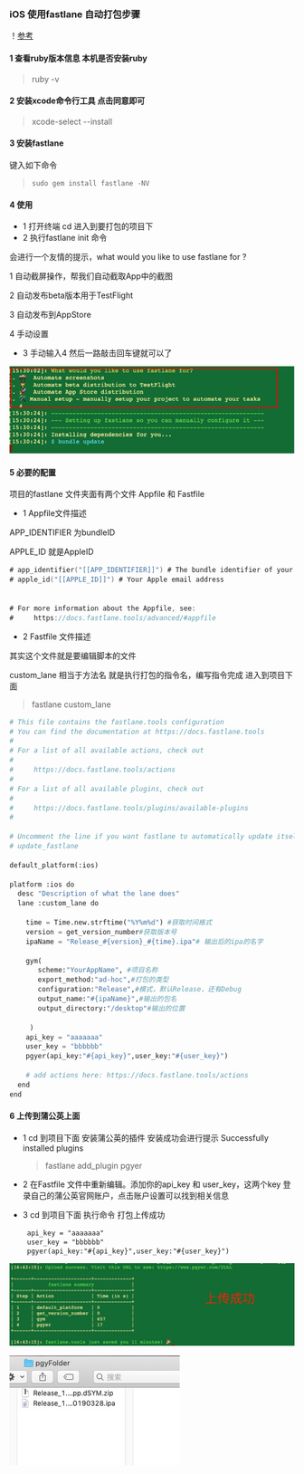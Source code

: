### iOS 使用fastlane 自动打包步骤



！[参考](http://www.cocoachina.com/ios/20190109/26077.html)



#### 1 查看ruby版本信息 本机是否安装ruby

> ruby -v 

#### 2 安装xcode命令行工具 点击同意即可

>  xcode-select --install 



#### 3 安装fastlane

键入如下命令

> ```shell
> sudo gem install fastlane -NV
> ```



####  4 使用

* 1 打开终端  cd 进入到要打包的项目下
* 2 执行fastlane init 命令

会进行一个友情的提示，what would you like to use fastlane for ?

1 自动截屏操作，帮我们自动截取App中的截图

2 自动发布beta版本用于TestFlight

3 自动发布到AppStore

4 手动设置



* 3 手动输入4 然后一路敲击回车键就可以了

![](https://github.com/AlexanderYeah/SK_AutoPackage/blob/master/fastlane.png)



#### 5 必要的配置

项目的fastlane 文件夹面有两个文件  Appfile 和 Fastfile

* 1   Appfile文件描述

 APP_IDENTIFIER 为bundleID

APPLE_ID 就是AppleID

````swift
# app_identifier("[[APP_IDENTIFIER]]") # The bundle identifier of your app
# apple_id("[[APPLE_ID]]") # Your Apple email address


# For more information about the Appfile, see:
#     https://docs.fastlane.tools/advanced/#appfile

````



* 2 Fastfile 文件描述

其实这个文件就是要编辑脚本的文件

custom_lane 相当于方法名  就是执行打包的指令名，编写指令完成 进入到项目下面

> fastlane  custom_lane



```python
# This file contains the fastlane.tools configuration
# You can find the documentation at https://docs.fastlane.tools
#
# For a list of all available actions, check out
#
#     https://docs.fastlane.tools/actions
#
# For a list of all available plugins, check out
#
#     https://docs.fastlane.tools/plugins/available-plugins
#

# Uncomment the line if you want fastlane to automatically update itself
# update_fastlane

default_platform(:ios)

platform :ios do
  desc "Description of what the lane does"
  lane :custom_lane do
  
  	time = Time.new.strftime("%Y%m%d") #获取时间格式
    version = get_version_number#获取版本号
    ipaName = "Release_#{version}_#{time}.ipa"# 输出后的ipa的名字
    
  	gym(
       scheme:"YourAppName", #项目名称
       export_method:"ad-hoc",#打包的类型
       configuration:"Release",#模式，默认Release，还有Debug
       output_name:"#{ipaName}",#输出的包名
       output_directory:"/desktop"#输出的位置
	
     )
    api_key = "aaaaaaa"
 	user_key = "bbbbbb"
 	pgyer(api_key:"#{api_key}",user_key:"#{user_key}")
    
    # add actions here: https://docs.fastlane.tools/actions
  end
end

```



#### 6 上传到蒲公英上面

* 1 cd 到项目下面 安装蒲公英的插件 安装成功会进行提示 Successfully installed plugins

  > fastlane add_plugin pgyer

* 2 在Fastfile 文件中重新编辑。添加你的api_key 和 user_key，这两个key 登录自己的蒲公英官网账户，点击账户设置可以找到相关信息


* 3 cd 到项目下面 执行命令 打包上传成功

       api_key = "aaaaaaa"
       user_key = "bbbbbb"
       pgyer(api_key:"#{api_key}",user_key:"#{user_key}")

![](https://github.com/AlexanderYeah/SK_AutoPackage/blob/master/success.png)  

![](https://github.com/AlexanderYeah/SK_AutoPackage/blob/master/pgyfloder.png)
